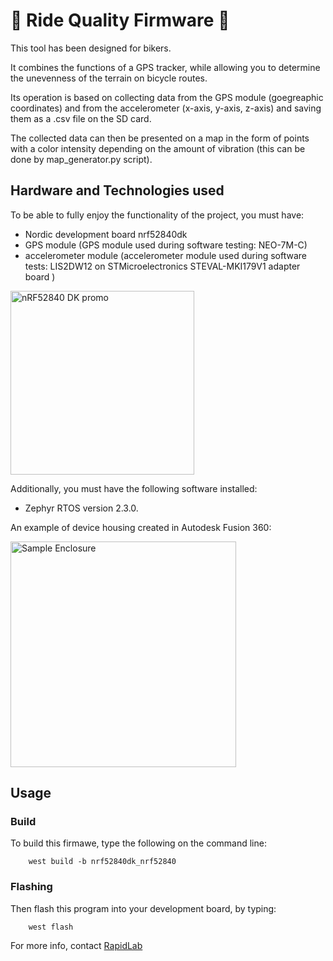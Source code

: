 # :mountain_bicyclist: Ride Quality Firmware  :bicyclist:

This tool has been designed for bikers.

It combines the functions of a GPS tracker,
while allowing you to determine the unevenness of the terrain on bicycle routes.

Its operation is based on collecting data from the GPS module (goegreaphic coordinates) and from the accelerometer (x-axis, y-axis, z-axis)
and saving them as a .csv file on the SD card.

The collected data can then be presented on a map in the form of points with a color intensity depending on the amount of vibration
(this can be done by map_generator.py script).

## Hardware and Technologies used

To be able to fully enjoy the functionality of the project, you must have:
- Nordic development board nrf52840dk
- GPS module (GPS module used during software testing: NEO-7M-C)
- accelerometer module (accelerometer module used during software tests: LIS2DW12 on STMicroelectronics STEVAL-MKI179V1 adapter board )

<img width="294" alt="nRF52840 DK promo" src="https://user-images.githubusercontent.com/33400631/94154967-bab54e00-fe7e-11ea-8614-2f31241ba4f8.png">


Additionally, you must have the following software installed:
- Zephyr RTOS version 2.3.0.

An example of device housing created in Autodesk Fusion 360:

<img width="361" alt="Sample Enclosure" src="https://user-images.githubusercontent.com/33400631/94154606-601bf200-fe7e-11ea-93e5-69cbd3bb7617.PNG">


## Usage

### Build

To build this firmawe, type the following on the command line:
```
    west build -b nrf52840dk_nrf52840
```

### Flashing

Then flash this program into your development board, by typing:
```
    west flash
```

For more info, contact [RapidLab](https://www.rapidlab.io)